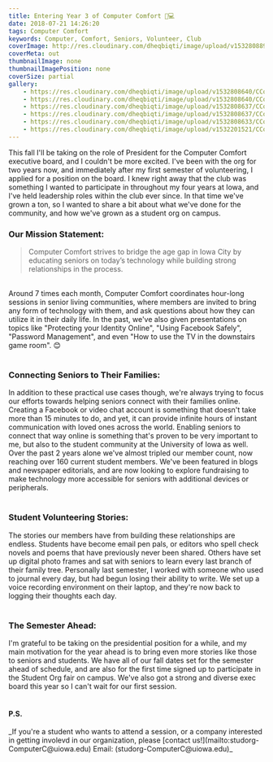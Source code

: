 ```yaml
---
title: Entering Year 3 of Computer Comfort 👵💻
date: 2018-07-21 14:26:20
tags: Computer Comfort
keywords: Computer, Comfort, Seniors, Volunteer, Club
coverImage: http://res.cloudinary.com/dheqbiqti/image/upload/v1532808896/comfort0.jpg
coverMeta: out
thumbnailImage: none
thumbnailImagePosition: none
coverSize: partial
gallery:
    - https://res.cloudinary.com/dheqbiqti/image/upload/v1532808640/CComfort/comfort9.jpg
    - https://res.cloudinary.com/dheqbiqti/image/upload/v1532808640/CComfort/comfort8.jpg
    - https://res.cloudinary.com/dheqbiqti/image/upload/v1532808637/CComfort/comfort7.jpg
    - https://res.cloudinary.com/dheqbiqti/image/upload/v1532808637/CComfort/comfort6.jpg
    - https://res.cloudinary.com/dheqbiqti/image/upload/v1532808633/CComfort/comfort2.jpg
    - https://res.cloudinary.com/dheqbiqti/image/upload/v1532201521/CComfort/comfort_1.jpg
---
```


<p>This fall I'll be taking on the role of President for the Computer Comfort executive board, and I couldn't be more excited. I've been with the org for two years now, and immediately after my first semester of volunteering, I applied for a position on the board. I knew right away that the club was something I wanted to participate in throughout my four years at Iowa, and I've held leadership roles within the club ever since. In that time we've grown a ton, so I wanted to share a bit about what we've done for the community, and how we've grown as a student org on campus.
</p>

### Our Mission Statement:
> Computer Comfort strives to bridge the age gap in Iowa City by educating seniors on today’s technology while building strong relationships in the process.

<p></br>Around 7 times each month, Computer Comfort coordinates hour-long sessions in senior living communities, where members are invited to bring any form of technology with them, and ask questions about how they can utilize it in their daily life. In the past, we've also given presentations on topics like "Protecting your Identity Online", "Using Facebook Safely", "Password Management", and even "How to use the TV in the downstairs game room". 😊</br></br></p>

<!-- more -->

### Connecting Seniors to Their Families:

<p>In addition to these practical use cases though, we're always trying to focus our efforts towards helping seniors connect with their families online. Creating a Facebook or video chat account is something that doesn't take more than 15 minutes to do, and yet, it can provide infinite hours of instant communication with loved ones across the world. Enabling seniors to connect that way online is something that's proven to be very important to me, but also to the student community at the University of Iowa as well. Over the past 2 years alone we've almost tripled our member count, now reaching over 160 current student members. We've been featured in blogs and newspaper editorials, and are now looking to explore fundraising to make technology more accessible for seniors with additional devices or peripherals.</br></br></p>

### Student Volunteering Stories:

<p>The stories our members have from building these relationships are endless. Students have become email pen pals, or editors who spell check novels and poems that have previously never been shared. Others have set up digital photo frames and sat with seniors to learn every last branch of their family tree. Personally last semester, I worked with someone who used to journal every day, but had begun losing their ability to write. We set up a voice recording environment on their laptop, and they're now back to logging their thoughts each day.</br></br></p>

### The Semester Ahead: 

<p>I'm grateful to be taking on the presidential position for a while, and my main motivation for the year ahead is to bring even more stories like those to seniors and students. We have all of our fall dates set for the semester ahead of schedule, and are also for the first time signed up to participate in the Student Org fair on campus. We've also got a strong and diverse exec board this year so I can't wait for our first session.</br></br></p>

#### P.S.
<p>_If you're a student who wants to attend a session, or a company interested in getting involevd in our organization, please [contact us!](mailto:studorg-ComputerC@uiowa.edu) Email: (studorg-ComputerC@uiowa.edu)_</p>

<!-- Gallery -->